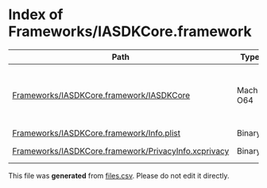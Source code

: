 # Index of Frameworks/IASDKCore.framework

| Path | Type | Size | Format | Language | DiE Info | Notes | Hash |
| --- | --- | --- | --- | --- | --- | --- | --- |
| [Frameworks/IASDKCore.framework/IASDKCore](./Frameworks/IASDKCore.framework/IASDKCore) | Mach-O64 | 35536 |  |  | Operation system: iOS(12.0.0)[ARM64, 64-bit, DYLIB] |  | 6e01cd6bc8d46532f0e39fe44a076008916908ee17a93b81173210c2866c7eab |
| [Frameworks/IASDKCore.framework/Info.plist](./Frameworks/IASDKCore.framework/Info.plist) | Binary | 903 |  |  |  |  | ed5b714b55790feb721fd8da05172e731fbfca871bcdf9e11f703087b4628090 |
| [Frameworks/IASDKCore.framework/PrivacyInfo.xcprivacy](./Frameworks/IASDKCore.framework/PrivacyInfo.xcprivacy) | Binary | 3300 | plain text[LF] | XML(1.0) |  |  | 743222e316f54a6fa3e4e2bacdf9c2638f6796d06991a3104ab6dc9cb8ff29f6 |


This file was **generated** from [files.csv](../../../../../../../../../../files.csv). Please do not edit it directly.
